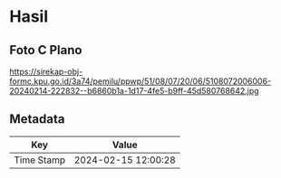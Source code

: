 # Hasil

## Foto C Plano

https://sirekap-obj-formc.kpu.go.id/3a74/pemilu/ppwp/51/08/07/20/06/5108072006006-20240214-222832--b6860b1a-1d17-4fe5-b9ff-45d580768642.jpg


## Metadata

| Key        | Value               |
| ---------- | ------------------- |
| Time Stamp | 2024-02-15 12:00:28 |



